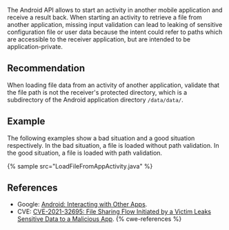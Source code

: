 The Android API allows to start an activity in another mobile application and receive a result back. When starting an activity to retrieve a file from another application, missing input validation can lead to leaking of sensitive configuration file or user data because the intent could refer to paths which are accessible to the receiver application, but are intended to be application-private.


## Recommendation
When loading file data from an activity of another application, validate that the file path is not the receiver's protected directory, which is a subdirectory of the Android application directory `/data/data/`.


## Example
The following examples show a bad situation and a good situation respectively. In the bad situation, a file is loaded without path validation. In the good situation, a file is loaded with path validation.

{% sample src="LoadFileFromAppActivity.java" %}

## References
* Google: [Android: Interacting with Other Apps](https://developer.android.com/training/basics/intents).
* CVE: [CVE-2021-32695: File Sharing Flow Initiated by a Victim Leaks Sensitive Data to a Malicious App](https://cve.mitre.org/cgi-bin/cvename.cgi?name=CVE-2021-32695).
{% cwe-references %}
